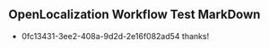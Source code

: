 ## OpenLocalization Workflow Test MarkDown
* 0fc13431-3ee2-408a-9d2d-2e16f082ad54 thanks!

<!--HONumber=Aug16_HO3-->


